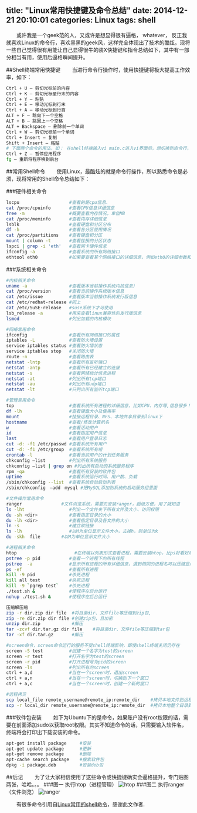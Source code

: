title: "Linux常用快捷键及命令总结"
date: 2014-12-21 20:10:01
categories: Linux
tags: shell
---
　　或许我是一个geek范的人，又或许是想显得很有逼格， whatever， 反正我就喜欢Linux的命令行，喜欢黑黑的geek风，这样完全体现出了技术的酷炫。现将一些自己觉得很有用能让自己显得很牛的装X快捷键和指令总结如下，其中有一部分相当有用，使用后逼格瞬间提升。

##Shell终端常用快捷键
　　当进行命令行操作时，使用快捷键将极大提高工作效率，如下：
```bash
Ctrl + U – 剪切光标前的内容
Ctrl + K – 剪切光标至行末的内容
Ctrl + Y – 粘贴
Ctrl + E – 移动光标到行末
Ctrl + A – 移动光标到行首
ALT + F – 跳向下一个空格
ALT + B – 跳回上一个空格
ALT + Backspace – 删除前一个单词
Ctrl + W – 剪切光标前一个单词
Ctrl + Insert – 复制
Shift + Insert – 粘贴
# 下面两个命令的用法，如： 在shell终端输入vi main.c进入vi界面后，想切换到命令行，可以通过Ctrl+Z
Ctrl + Z – 暂停应用程序
fg – 重新将程序唤到前台
```

##常用Shell命令
　　使用Linux，最酷炫的就是命令行操作，所以熟悉命令是必须，现将常用的Shell命令总结如下：

###硬件相关命令
```bash
lscpu                   #查看的是cpu信息.
cat /proc/cpuinfo       #查看CPU信息详细信息
free -m                 #概要查看内存情况，单位MB
cat /proc/meminfo       #查看内存详细信息
lsblk                   #查看硬盘和分区分布
df -h                   #查看各分区使用情况
cat /proc/partitions    #查看硬盘和分区
mount | column -t       #查看挂接的分区状态
lspci | grep -i 'eth'   #查看网卡硬件信息
ifconfig -a             #查看系统的所有网络接口
ethtool eth0            #如果要查看某个网络接口的详细信息，例如eth0的详细参数和指标
```

###系统相关命令
```bash
#内核相关命令
uname -a                #查看版本当前操作系统内核信息）
cat /proc/version       #查看当前操作系统版本信息
cat /etc/issue          #查看版本当前操作系统发行版信息
cat /etc/redhat-release #同上
cat /etc/SuSE-release   #suse系统下才可使用
lsb_release -a          #用来查看linux兼容性的发行版信息
lsmod                   #列出加载的内核模块

#网络常用命令
ifconfig                #查看所有网络接口的属性
iptables -L             #查看防火墙设置
service iptables status #查看防火墙状态
service iptables stop   #关闭防火墙
route -n                #查看路由表
netstat -lntp           #查看所有监听端口
netstat -antp           #查看所有已经建立的连接
netstat -s              #查看网络统计信息进程
netstat -at             #列出所有tcp端口
netstat -au             #列出所有udp端口
netstat -lt             #只列出所有监听tcp端口

#管理常用命令
top                     #查看系统所有进程的详细信息，比如CPU、内存等,信息很多！
df -lh                  #查看硬盘大小及使用率
mount                   #挂接远程目录、NFS、本地共享目录到linux下
hostname                #查看/修改计算机名
w                       #查看活动用户
id                      #查看指定用户信息
last                    #查看用户登录日志
cut -d: -f1 /etc/passwd #查看系统所有用户
cut -d: -f1 /etc/group  #查看系统所有组
crontab -l              #查看当前用户的计划任务服务
chkconfig –list         #列出所有系统服务
chkconfig –list | grep on #列出所有启动的系统服务程序
rpm -qa                 #查看所有安装的软件包
uptime                  #查看系统运行时间、用户数、负载    
/sbin/chkconfig --list  #查看系统自动启动列表
/sbin/chkconfig　–add　mysql #把MySQL添加到系统的启动服务组里面

#文件操作常用命令
ranger               #文件浏览系统，需要先安装ranger，超级方便，用了就知道
ls -lht                 #列出一个文件夹下所有文件及大小、访问权限
du -sh <dir>            #查看指定目录的大小 
du -lh <dir>            #查看指定目录及各文件的大小 
ln -s                   #建立软链接
ls -lh                  #以M为单位显示文件大小，去掉h，则单位为k
du -skh  file        #以M为单位显示文件大小 

#进程相关命令
htop                      #在终端以列表形式查看进程，需要安装htop，比ps好看好用太多了
pstree -p pid           #查看一个进程下的所有线程
pstree  -a              #显示所有进程的所有详细信息，遇到相同的进程名可以压缩显示。
ps -ef                  #查看所有进程
kill -9 pid             #杀死进程
kill all test           #杀死进程
kill -9 `pgrep test`    #杀死进程
./test.sh &             #使程序在后台运行
nohup ./test.sh &       #使程序在后台运行

压缩解压缩 
zip -r dir.zip dir file  #将目录dir、文件file等压缩到zip包,
zip -re dir.zip dir file #创建zip包，且加密
unzip dir.zip            #解压
tar -zcvf dir.tar.gz dir file    #将目录dir、文件file等压缩到tar包
tar -xf dir.tar.gz       #解压

#screen命令，screen命令运行的服务不受shell终端影响，即使shell终端关闭仍存在
screen -S test          #创建一个名字为test的screen
screen -r test          #打开名字为test的screen
screen -r pid           #打开进程号为pid的screen
screen -ls              #列出所有的screen
ctrl + a,d              #当在一个screen时，退出screen
ctrl + a,n              #当在一个screen时，切换到下一个窗口
ctrl + a,c              #当在一个screen时，创建一个新的窗口

#远程拷贝
scp local_file remote_username@remote_ip:remote_dir    #拷贝本地文件到远程机器上
scp -r local_dir remote_username@remote_ip:remote_dir  #拷贝本地整个目录到远程机器上
```

###软件包安装
　　如下为Ubuntu下的是命令，如果账户没有root权限的话，需要在前面添加sudo以获取root权限。其实不知道命令的话，只需要输入软件名，终端将会打印出下载安装的命令。
```bash
apt-get install package     #安装
apt-get update package      #更新
apt-get remove package      #删除    
apt-cache search package    #搜索软件包
dpkg -i package.deb         #安装deb包
```


##后记
　　为了让大家相信使用了这些命令或快捷键确实会逼格提升，专门贴图两张，哈哈。。。
###图一 执行htop（进程管理）
![htop](http://7xjdax.com1.z0.glb.clouddn.com/bloghtop.png)
###图二 执行ranger （文件浏览）
![ranger](http://7xjdax.com1.z0.glb.clouddn.com/blogranger.png)

　　有很多命令引用自[Linux常用的shell命令](http://www.xprogrammer.com/1799.html)，感谢此文作者.
